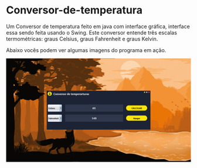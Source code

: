 # Conversor-de-temperatura
Um Conversor de temperatura feito em java com interface gráfica, interface essa sendo feita usando o Swing.
Este conversor entende três escalas termométricas: graus Celsius,  graus Fahrenheit e graus Kelvin.

Abaixo vocês podem ver algumas imagens do programa em ação.

![Screnshot](https://github.com/Matheus-dev58/Conversor-de-temperatura/blob/main/imgGit/Conversor.png)
